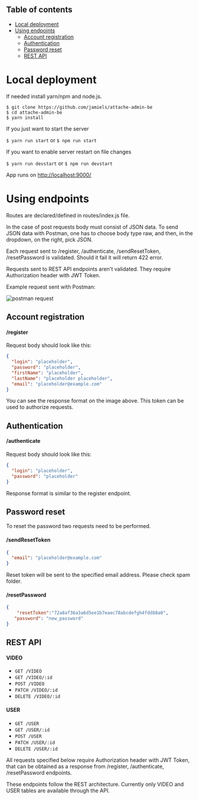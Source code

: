 ## Table of contents

- [Local deployment](#local-deployment)
- [Using endpoints](#using-endpoints)
  - [Account registration](#account-registration) 
  - [Authentication](#authentication) 
  - [Password reset](#password-reset) 
  - [REST API](#rest-api)

# Local deployment

If needed install yarn/npm and node.js.

```
$ git clone https://github.com/jamiels/attache-admin-be
$ cd attache-admin-be
$ yarn install
```

If you just want to start the server

`$ yarn run start`
or
`$ npm run start`

If you want to enable server restart on file changes

`$ yarn run devstart`
or
`$ npm run devstart`

App runs on [http://localhost:9000/](http://localhost:9000/)

# Using endpoints

Routes are declared/defined in routes/index.js file.

In the case of post requests body must consist of JSON data. To send JSON data with Postman, one has to choose body type raw, and then, in the dropdown, on the right, pick JSON.

Each request sent to /register, /authenticate, /sendResetToken, /resetPassword is validated. Should it fail it will return 422 error.

Requests sent to REST API endpoints aren't validated. They require Authorization header with JWT Token.

Example request sent with Postman:

![postman request](https://i.imgur.com/hiVoGVy.png)

## Account registration

#### /register

Request body should look like this:

```JSON
{
  "login": "placeholder",
  "password": "placeholder",
  "firstName": "placeholder",
  "lastName": "placeholder placeholder",
  "email": "placeholder@example.com"
}
```

You can see the response format on the image above. This token can be used to authorize requests.

## Authentication

#### /authenticate

Request body should look like this:

```JSON
{
  "login": "placeholder",
  "password": "placeholder"
}
```

Response format is similar to the register endpoint.

## Password reset

To reset the password two requests need to be performed.

#### /sendResetToken

```JSON
{
  "email": "placeholder@example.com"
}
```

Reset token will be sent to the specified email address. Please check spam folder.

#### /resetPassword

```JSON
{
	"resetToken":"72a8af36a3a6d5ee1b7eaec78abcdefgh4fdd88a0",
   "password": "new_password"
}
```

## REST API

#### VIDEO

- `GET /VIDEO`
- `GET /VIDEO/:id `
- `POST /VIDEO`
- `PATCH /VIDEO/:id`
- `DELETE /VIDEO/:id `

#### USER

- `GET /USER`
- `GET /USER/:id`
- `POST /USER`
- `PATCH /USER/:id`
- `DELETE /USER/:id `

All requests specified below require Authorization header with JWT Token, that can be obtained as a response from /register, /authenticate, /resetPassword endpoints.

These endpoints follow the REST architecture. Currently only VIDEO and USER tables are available through the API.
